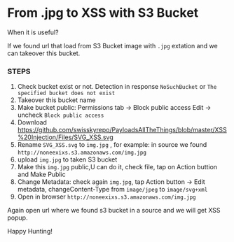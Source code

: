 # From .jpg to XSS with S3 Bucket

When it is useful?


If we found url that load from S3 Bucket image with ```.jpg``` extation and we can takeover this bucket.

### STEPS
1. Check bucket exist or not. Detection in response ```NoSuchBucket``` or ```The specified bucket does not exist```
2. Takeover this bucket name
3. Make bucket public: Permissions tab -> Block public access Edit -> uncheck ```Block public access```
4. Download https://github.com/swisskyrepo/PayloadsAllTheThings/blob/master/XSS%20Injection/Files/SVG_XSS.svg
5. Rename ```SVG_XSS.svg``` to ```img.jpg``` , for example: in source we found ```http://noneexixs.s3.amazonaws.com/img.jpg```
6. upload ```img.jpg``` to taken S3 bucket
7. Make this ```img.jpg``` public,U can do it, check file, tap on Action buttion and Make Public
8. Change Metadata:  check again ```img.jpg```, tap Action button -> Edit metadata, changeContent-Type from  ```image/jpeg``` to ```image/svg+xml```
9. Open in browser  ```http://noneexixs.s3.amazonaws.com/img.jpg```


Again open url where we found s3 bucket in a source and we will get XSS popup.

Happy Hunting!
